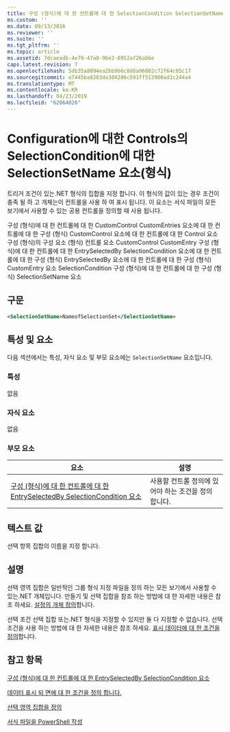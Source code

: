 ```yaml
---
title: 구성 (형식)에 대 한 컨트롤에 대 한 SelectionCondition SelectionSetName 요소 | Microsoft Docs
ms.custom: ''
ms.date: 09/13/2016
ms.reviewer: ''
ms.suite: ''
ms.tgt_pltfrm: ''
ms.topic: article
ms.assetid: 7dcaeadb-4e79-47a0-96e2-8952af26abbe
caps.latest.revision: 7
ms.openlocfilehash: 5db35a8094ea2bb966c8d6a96802c72f64c05c17
ms.sourcegitcommit: e7445ba8203da304286c591ff513900ad1c244a4
ms.translationtype: MT
ms.contentlocale: ko-KR
ms.lasthandoff: 04/23/2019
ms.locfileid: "62064026"
---
```

# <a name="selectionsetname-element-for-selectioncondition-for-controls-for-configuration-format"></a>Configuration에 대한 Controls의 SelectionCondition에 대한 SelectionSetName 요소(형식)

트리거 조건이 있는.NET 형식의 집합을 지정 합니다. 이 형식의 값이 있는 경우 조건이 충족 될 하 고 개체는이 컨트롤을 사용 하 여 표시 됩니다. 이 요소는 서식 파일의 모든 보기에서 사용할 수 있는 공용 컨트롤을 정의할 때 사용 됩니다.

구성 (형식)에 대 한 컨트롤에 대 한 CustomControl CustomEntries 요소에 대 한 컨트롤에 대 한 구성 (형식) CustomControl 요소에 대 한 컨트롤에 대 한 Control 요소 구성 (형식)의 구성 요소 (형식) 컨트롤 요소 CustomControl CustomEntry 구성 (형식)에 대 한 컨트롤에 대 한 EntrySelectedBy SelectionCondition 요소에 대 한 컨트롤에 대 한 구성 (형식) EntrySelectedBy 요소에 대 한 컨트롤에 대 한 구성 (형식) CustomEntry 요소 SelectionCondition 구성 (형식)에 대 한 컨트롤에 대 한 구성 (형식) SelectionSetName 요소

## <a name="syntax"></a>구문

```xml
<SelectionSetName>NameofSelectionSet</SelectionSetName>
```

## <a name="attributes-and-elements"></a>특성 및 요소

다음 섹션에서는 특성, 자식 요소 및 부모 요소에는 `SelectionSetName` 요소입니다.

### <a name="attributes"></a>특성

없음

### <a name="child-elements"></a>자식 요소

없음

### <a name="parent-elements"></a>부모 요소

|요소|설명|
|-------------|-----------------|
|[구성 (형식)에 대 한 컨트롤에 대 한 EntrySelectedBy SelectionCondition 요소](./selectioncondition-element-for-entryselectedby-for-controls-for-configuration-format.md)|사용할 컨트롤 정의에 있어야 하는 조건을 정의 합니다.|

## <a name="text-value"></a>텍스트 값

선택 항목 집합의 이름을 지정 합니다.

## <a name="remarks"></a>설명

선택 영역 집합은 일반적인 그룹 형식 지정 파일을 정의 하는 모든 보기에서 사용할 수 있는.NET 개체입니다. 만들기 및 선택 집합을 참조 하는 방법에 대 한 자세한 내용은 참조 하세요. [설정의 개체 정의](./defining-selection-sets.md)합니다.

선택 조건 선택 집합 또는.NET 형식을 지정할 수 있지만 둘 다 지정할 수 없습니다. 선택 조건을 사용 하는 방법에 대 한 자세한 내용은 참조 하세요. [표시 데이터에 대 한 조건을 정의](./defining-conditions-for-displaying-data.md)합니다.

## <a name="see-also"></a>참고 항목

[구성 (형식)에 대 한 컨트롤에 대 한 EntrySelectedBy SelectionCondition 요소](./selectioncondition-element-for-entryselectedby-for-controls-for-configuration-format.md)

[데이터 표시 되 면에 대 한 조건을 정의 합니다.](./defining-conditions-for-displaying-data.md)

[선택 영역 집합을 정의](./defining-selection-sets.md)

[서식 파일을 PowerShell 작성](./writing-a-powershell-formatting-file.md)

